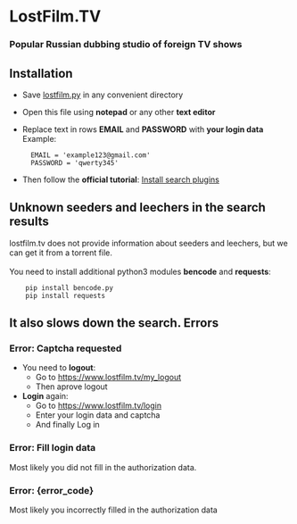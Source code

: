 # LostFilm.TV
### Popular Russian dubbing studio of foreign TV shows

Installation
---------------
* Save [lostfilm.py](https://raw.githubusercontent.com/bugsbringer/qbit-plugins/master/lostfilm.py) in any convenient directory
* Open this file using **notepad** or any other **text editor**
* Replace text in rows **EMAIL** and **PASSWORD** with **your login data**</br>
Example:</br>

        EMAIL = 'example123@gmail.com'
        PASSWORD = 'qwerty345'

* Then follow the **official tutorial**: [Install search plugins](https://github.com/qbittorrent/search-plugins/wiki/Install-search-plugins)

Unknown **seeders** and **leechers** in the search results
-------------------------------------------
lostfilm.tv does not provide information about seeders and leechers, but we can get it from a torrent file.</br></br>
You need to install additional python3 modules **bencode** and **requests**:

        pip install bencode.py
        pip install requests

It also slows down the search.
Errors
---------
### Error: Captcha requested
* You need to **logout**:
    * Go to https://www.lostfilm.tv/my_logout
    * Then aprove logout
* **Login** again:
    * Go to https://www.lostfilm.tv/login
    * Enter your login data and captcha
    * And finally Log in 

### Error: Fill login data
Most likely you did not fill in the authorization data.

### Error: {error_code}
Most likely you incorrectly filled in the authorization data